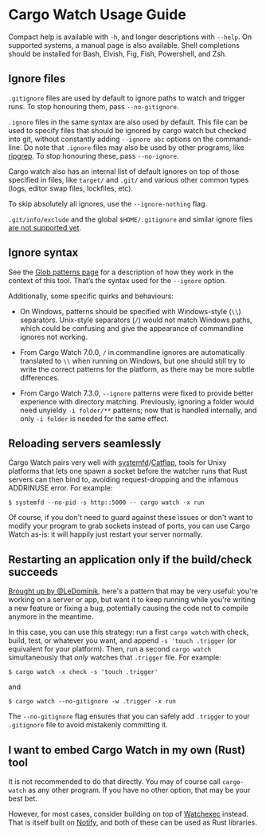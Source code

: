 # Cargo Watch Usage Guide

Compact help is available with `-h`, and longer descriptions with `--help`. On
supported systems, a manual page is also available. Shell completions should be
installed for Bash, Elvish, Fig, Fish, Powershell, and Zsh.

## Ignore files

`.gitignore` files are used by default to ignore paths to watch and trigger
runs. To stop honouring them, pass `--no-gitignore`.

`.ignore` files in the same syntax are also used by default. This file can be
used to specify files that should be ignored by cargo watch but checked into
git, without constantly adding `--ignore abc` options on the command-line. Do
note that `.ignore` files may also be used by other programs, like
[ripgrep](https://github.com/BurntSushi/ripgrep/blob/master/GUIDE.md#automatic-filtering).
To stop honouring these, pass `--no-ignore`.

Cargo watch also has an internal list of default ignores on top of those
specified in files, like `target/` and `.git/` and various other common types
(logs, editor swap files, lockfiles, etc).

To skip absolutely all ignores, use the `--ignore-nothing` flag.

`.git/info/exclude` and the global `$HOME/.gitignore` and similar ignore files
[are not supported yet][w-58].

[w-58]: https://github.com/watchexec/watchexec/issues/58

## Ignore syntax

See the [Glob patterns page][globdoc] for a description of how they work in the
context of this tool. That’s the syntax used for the `--ignore` option.

Additionally, some specific quirks and behaviours:

- On Windows, patterns should be specified with Windows-style (`\\`) separators.
Unix-style separators (`/`) would not match Windows paths, which could be
confusing and give the appearance of commandline ignores not working.

- From Cargo Watch 7.0.0, `/` in commandline ignores are automatically translated
to `\\` when running on Windows, but one should still try to write the correct
patterns for the platform, as there may be more subtle differences.

- From Cargo Watch 7.3.0, `--ignore` patterns were fixed to provide better
experience with directory matching. Previously, ignoring a folder would need
unyieldy `-i folder/**` patterns; now that is handled internally, and only `-i
folder` is needed for the same effect.

[globdoc]: https://watchexec.github.io/docs/glob-patterns.html

## Reloading servers seamlessly

Cargo Watch pairs very well with [systemfd]/[Catflap], tools for Unixy platforms that
lets one spawn a socket before the watcher runs that Rust servers can then bind
to, avoiding request-dropping and the infamous ADDRINUSE error. For example:

```
$ systemfd --no-pid -s http::5000 -- cargo watch -x run
```

[Catflap]: https://github.com/watchexec/catflap
[systemfd]: https://github.com/mitsuhiko/systemfd

Of course, if you don't need to guard against these issues or don't want to
modify your program to grab sockets instead of ports, you can use Cargo Watch
as-is: it will happily just restart your server normally.

## Restarting an application only if the build/check succeeds

[Brought up by @LeDominik](https://github.com/watchexec/cargo-watch/issues/75),
here's a pattern that may be very useful: you're working on a server or app,
but want it to keep running while you're writing a new feature or fixing a bug,
potentially causing the code not to compile anymore in the meantime.

In this case, you can use this strategy: run a first `cargo watch` with check,
build, test, or whatever you want, and append `-s 'touch .trigger` (or equivalent
for your platform). Then, run a second `cargo watch` simultaneously that _only_
watches that `.trigger` file. For example:

```
$ cargo watch -x check -s 'touch .trigger'
```

and

```
$ cargo watch --no-gitignore -w .trigger -x run
```

The `--no-gitignore` flag ensures that you can safely add `.trigger` to your
`.gitignore` file to avoid mistakenly committing it.

## I want to embed Cargo Watch in my own (Rust) tool

It is not recommended to do that directly. You may of course call `cargo-watch`
as any other program. If you have no other option, that may be your best bet.

However, for most cases, consider building on top of [Watchexec] instead. That
is itself built on [Notify], and both of these can be used as Rust libraries.

[Notify]: https://github.com/notify-rs/notify
[Watchexec]: https://watchexec.github.io
